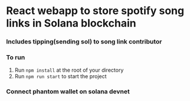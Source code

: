 # React webapp to store spotify song links in Solana blockchain
### Includes tipping(sending sol) to song link contributor

### To run
1. Run `npm install` at the root of your directory
2. Run `npm run start` to start the project

### Connect phantom wallet on solana devnet
